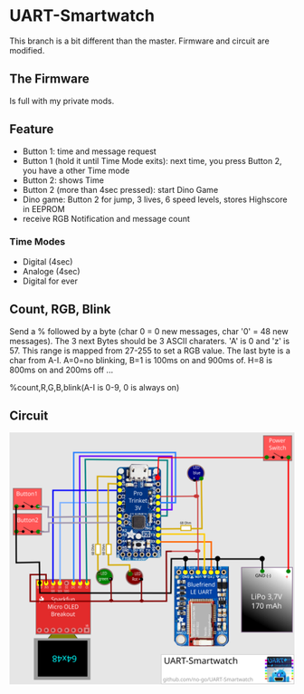 # UART-Smartwatch

This branch is a bit different than the master. Firmware and circuit are
modified.

## The Firmware

Is full with my private mods.

## Feature

- Button 1: time and message request
- Button 1 (hold it until Time Mode exits): next time, you press Button 2, you have a other Time mode
- Button 2: shows Time
- Button 2 (more than 4sec pressed): start Dino Game
- Dino game: Button 2 for jump, 3 lives, 6 speed levels, stores Highscore in EEPROM
- receive RGB Notification and message count

### Time Modes

- Digital (4sec)
- Analoge (4sec)
- Digital for ever

## Count, RGB, Blink

Send a % followed by a byte (char 0 = 0 new messages, char '0' = 48 new messages).
The 3 next Bytes should be 3 ASCII charaters. 'A' is 0 and 'z' is 57. This range is
mapped from 27-255 to set a RGB value. The last byte is a char from A-I. A=0=no blinking,
B=1 is 100ms on and 900ms of. H=8 is 800ms on and 200ms off ...

%count,R,G,B,blink(A-I is 0-9, 0 is always on)

## Circuit

![](circuit.svg)
